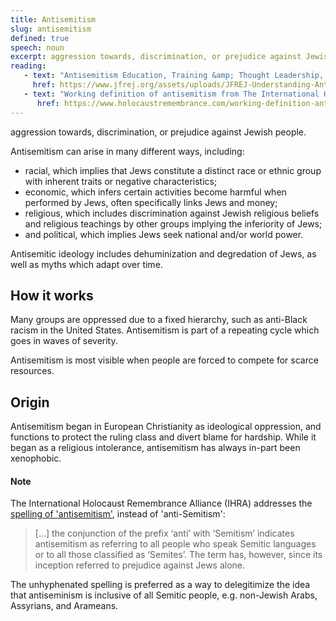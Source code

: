 ```yaml
---
title: Antisemitism
slug: antisemitism
defined: true
speech: noun
excerpt: aggression towards, discrimination, or prejudice against Jewish people.
reading:
   - text: "Antisemitism Education, Training &amp; Thought Leadership, from Jews for Racial &amp; Economic Justice"
     href: https://www.jfrej.org/assets/uploads/JFREJ-Understanding-Antisemitism-November-2017-v1-3-2.pdf
   - text: "Working definition of antisemitism from The International Holocaust Remembrance Alliance (IHRA)"
      href: https://www.holocaustremembrance.com/working-definition-antisemitism
---
```


aggression towards, discrimination, or prejudice against Jewish people.

Antisemitism can arise in many different ways, including:

+ racial, which implies that Jews constitute a distinct race or ethnic group with inherent traits or negative characteristics;
+ economic, which infers certain activities become harmful when performed by Jews, often specifically links Jews and money;
+ religious, which includes discrimination against Jewish religious beliefs and religious teachings by other groups implying the inferiority of Jews;
+ and political, which implies Jews seek national and/or world power.

Antisemitic ideology includes dehuminization and degredation of Jews, as well as myths which adapt over time.

## How it works

Many groups are oppressed due to a fixed hierarchy, such as anti-Black racism in the United States. Antisemitism is part of a repeating cycle which goes in waves of severity.

Antisemitism is most visible when people are forced to compete for scarce resources.

## Origin

Antisemitism began in European Christianity as ideological oppression, and functions to protect the ruling class and divert blame for hardship. While it began as a religious intolerance, antisemitism has always in-part been xenophobic.

#### Note

The International Holocaust Remembrance Alliance (IHRA) addresses the [spelling of 'antisemitism'](https://www.holocaustremembrance.com/antisemitism/spelling-antisemitism), instead of 'anti-Semitism':

> [...] the conjunction of the prefix ‘anti’ with ‘Semitism’ indicates antisemitism as referring to all people who speak Semitic languages or to all those classified as ‘Semites’. The term has, however, since its inception referred to prejudice against Jews alone.

The unhyphenated spelling is preferred as a way to delegitimize the idea that antiseminism is inclusive of all Semitic people, e.g. non-Jewish Arabs, Assyrians, and Arameans.
